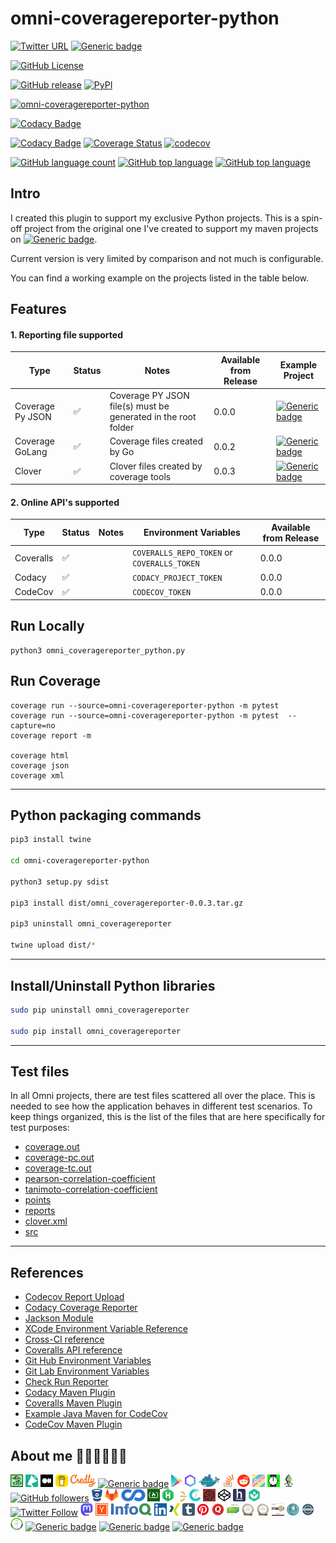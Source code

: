 # omni-coveragereporter-python

[![Twitter URL](https://img.shields.io/twitter/url?logoColor=blue&style=social&url=https%3A%2F%2Fimg.shields.io%2Ftwitter%2Furl%3Fstyle%3Dsocial)](https://twitter.com/intent/tweet?text=%20Checkout%20this%20%40github%20repo%20by%20%40joaofse%20%F0%9F%91%A8%F0%9F%8F%BD%E2%80%8D%F0%9F%92%BB%3A%20https%3A//github.com/JEsperancinhaOrg/omni-coveragereporter-python)
[![Generic badge](https://img.shields.io/static/v1.svg?label=GitHub&message=omni-coveragereporter-python&color=informational)](https://github.com/JEsperancinhaOrg/omni-coveragereporter-python)

[![GitHub License](https://img.shields.io/badge/license-Apache%20License%202.0-blue.svg?style=flat)](https://www.apache.org/licenses/LICENSE-2.0)

[![GitHub release](https://img.shields.io/github/v/release/jesperancinhaorg/omni-coveragereporter-python)](https://github.com/jesperancinhaorg/omni-coveragereporter-python/releases)
[![PyPI](https://img.shields.io/pypi/v/omni-coveragereporter)](https://pypi.org/project/omni-coveragereporter/)

[![omni-coveragereporter-python](https://github.com/JEsperancinhaOrg/omni-coveragereporter-python/actions/workflows/python-package.yml/badge.svg)](https://github.com/JEsperancinhaOrg/omni-coveragereporter-python/actions/workflows/python-package.yml)

[![Codacy Badge](https://app.codacy.com/project/badge/Grade/f25fb0adabc74f129271fed966b6e8fa)](https://www.codacy.com/gh/JEsperancinhaOrg/omni-coveragereporter-python/dashboard?utm_source=github.com&amp;utm_medium=referral&amp;utm_content=JEsperancinhaOrg/omni-coveragereporter-python&amp;utm_campaign=Badge_Grade)

[![Codacy Badge](https://app.codacy.com/project/badge/Coverage/f25fb0adabc74f129271fed966b6e8fa)](https://www.codacy.com/gh/JEsperancinhaOrg/omni-coveragereporter-python/dashboard?utm_source=github.com&utm_medium=referral&utm_content=JEsperancinhaOrg/omni-coveragereporter-python&utm_campaign=Badge_Coverage)
[![Coverage Status](https://coveralls.io/repos/github/JEsperancinhaOrg/omni-coveragereporter-python/badge.svg?branch=main)](https://coveralls.io/github/JEsperancinhaOrg/omni-coveragereporter-python?branch=main)
[![codecov](https://codecov.io/gh/JEsperancinhaOrg/omni-coveragereporter-python/branch/main/graph/badge.svg?token=NBlnQ2Qb1D)](https://codecov.io/gh/JEsperancinhaOrg/omni-coveragereporter-python)

[![GitHub language count](https://img.shields.io/github/languages/count/jesperancinhaorg/omni-coveragereporter-python.svg)](#)
[![GitHub top language](https://img.shields.io/github/languages/top/jesperancinhaorg/omni-coveragereporter-python.svg)](#)
[![GitHub top language](https://img.shields.io/github/languages/code-size/jesperancinhaorg/omni-coveragereporter-python.svg)](#)

## Intro

I created this plugin to support my exclusive Python projects. This is a spin-off project from the original one I've created to support my maven projects
on [![Generic badge](https://img.shields.io/static/v1.svg?label=GitHub&message=omni-coveragereporter-maven-plugin&color=informational)](https://github.com/JEsperancinhaOrg/omni-reporter-maven-plugin).

Current version is very limited by comparison and not much is configurable.

You can find a working example on the projects listed in the table below.

## Features

#### 1.  Reporting file supported

| Type             | Status | Notes                                                         | Available from Release | Example Project                                                                                                                                                                        |
|------------------|-------|---------------------------------------------------------------|------------------------|----------------------------------------------------------------------------------------------------------------------------------------------------------------------------------------|
| Coverage Py JSON | ✅     | Coverage PY JSON file(s) must be generated in the root folder | 0.0.0                  | [![Generic badge](https://img.shields.io/static/v1.svg?label=GitHub&message=Med%20Dicom%20Service🏥&color=informational)](https://github.com/jesperancinha/med_dicom_service)          |
| Coverage GoLang  | ✅     | Coverage files created by Go                                  | 0.0.2                  | [![Generic badge](https://img.shields.io/static/v1.svg?label=GitHub&message=Multi%20Image%20Comparer%20🏞&color=informational)](https://github.com/jesperancinha/multi-image-comparer) |
| Clover           | ✅     | Clover files created by coverage tools                        | 0.0.3                  | [![Generic badge](https://img.shields.io/static/v1.svg?label=GitHub&message=Web%20Parser%20CSV&color=informational)](https://github.com/jesperancinha/web-parser-csv)                  |

#### 2.  Online API's supported

| Type       | Status | Notes | Environment Variables                                                                                                                                                                                     | Available from Release |
|------------|--------|-------|-----------------------------------------------------------------------------------------------------------------------------------------------------------------------------------------------------------|------------------------|
| Coveralls  | ✅     |       | `COVERALLS_REPO_TOKEN` or `COVERALLS_TOKEN`                                                                                                                                                               | 0.0.0                  |
| Codacy     | ✅      |       | `CODACY_PROJECT_TOKEN`                                                                                                                                                                                    | 0.0.0                  |
| CodeCov    | ✅      |       | `CODECOV_TOKEN`                                                                                                                                                                                           | 0.0.0                  |

## Run Locally

```shell
python3 omni_coveragereporter_python.py
```

## Run Coverage

```shell
coverage run --source=omni-coveragereporter-python -m pytest
coverage run --source=omni-coveragereporter-python -m pytest  --capture=no 
coverage report -m

coverage html
coverage json
coverage xml
```

---

## Python packaging commands

```bash
pip3 install twine

cd omni-coveragereporter-python

python3 setup.py sdist

pip3 install dist/omni_coveragereporter-0.0.3.tar.gz

pip3 uninstall omni_coveragereporter

twine upload dist/*
```

---

## Install/Uninstall Python libraries

```bash
sudo pip uninstall omni_coveragereporter

sudo pip install omni_coveragereporter
```

---

## Test files

In all Omni projects, there are test files scattered all over the place. This is needed to see how the application behaves in different test scenarios. To keep things organized, this is the list of the files that are here specifically for test purposes:

-   [coverage.out](./coverage.out)
-   [coverage-pc.out](./coverage-pc.out)
-   [coverage-tc.out](./coverage-tc.out)
-   [pearson-correlation-coefficient](./pearson-correlation-coefficient)
-   [tanimoto-correlation-coefficient](./tanimoto-correlation-coefficient)
-   [points](./points)
-   [reports](./reports)
-   [clover.xml](./clover.xml)
-   [src](./src)

---

## References

-   [Codecov Report Upload](https://docs.codecov.com/reference/upload)
-   [Codacy Coverage Reporter](https://github.com/codacy/codacy-coverage-reporter)
-   [Jackson Module](https://medium.com/@foxjstephen/how-to-actually-parse-xml-in-java-kotlin-221a9309e6e8)
-   [XCode Environment Variable Reference](https://developer.apple.com/documentation/xcode/environment-variable-reference)
-   [Cross-CI reference](https://github.com/streamich/cross-ci)
-   [Coveralls API reference](https://docs.coveralls.io/api-reference)
-   [Git Hub Environment Variables](https://docs.github.com/en/actions/learn-github-actions/environment-variables)
-   [Git Lab Environment Variables](https://docs.gitlab.com/ee/ci/variables/predefined_variables.html)
-   [Check Run Reporter](https://github.com/marketplace/check-run-reporter)
-   [Codacy Maven Plugin](https://github.com/halkeye/codacy-maven-plugin)
-   [Coveralls Maven Plugin](https://github.com/trautonen/coveralls-maven-plugin)
-   [Example Java Maven for CodeCov](https://github.com/codecov/example-java-maven)
-   [CodeCov Maven Plugin](https://github.com/alexengrig/codecov-maven-plugin)

## About me 👨🏽‍💻🚀🏳️‍🌈

[![alt text](https://raw.githubusercontent.com/jesperancinha/project-signer/master/project-signer-templates/icons-20/JEOrgLogo-20.png "João Esperancinha Homepage")](http://joaofilipesabinoesperancinha.nl)
[![alt text](https://raw.githubusercontent.com/jesperancinha/project-signer/master/project-signer-templates/icons-20/sessionize-20.png "Sessionize")](https://sessionize.com/joao-esperancinha/)
[![alt text](https://raw.githubusercontent.com/jesperancinha/project-signer/master/project-signer-templates/icons-20/medium-20.png "Medium")](https://medium.com/@jofisaes)
[![alt text](https://raw.githubusercontent.com/jesperancinha/project-signer/master/project-signer-templates/icons-20/bmc-20.png "Buy me a Coffe")](https://www.buymeacoffee.com/jesperancinha)
[![alt text](https://raw.githubusercontent.com/jesperancinha/project-signer/master/project-signer-templates/icons-20/credly-20.png "Credly")](https://www.credly.com/users/joao-esperancinha)
[![Generic badge](https://img.shields.io/static/v1.svg?label=WWW&message=joaofilipesabinoesperancinha.nl&color=6495ED "João Esperancinha Homepage")](https://joaofilipesabinoesperancinha.nl/)
[![alt text](https://raw.githubusercontent.com/jesperancinha/project-signer/master/project-signer-templates/icons-20/google-apps-20.png "Google Apps")](https://play.google.com/store/apps/developer?id=Joao+Filipe+Sabino+Esperancinha)
[![alt text](https://raw.githubusercontent.com/jesperancinha/project-signer/master/project-signer-templates/icons-20/sonatype-20.png "Sonatype Search Repos")](https://search.maven.org/search?q=org.jesperancinha)
[![alt text](https://raw.githubusercontent.com/jesperancinha/project-signer/master/project-signer-templates/icons-20/docker-20.png "Docker Images")](https://hub.docker.com/u/jesperancinha)
[![alt text](https://raw.githubusercontent.com/jesperancinha/project-signer/master/project-signer-templates/icons-20/stack-overflow-20.png)](https://stackoverflow.com/users/3702839/joao-esperancinha)
[![alt text](https://raw.githubusercontent.com/jesperancinha/project-signer/master/project-signer-templates/icons-20/reddit-20.png "Reddit")](https://www.reddit.com/user/jesperancinha/)
[![alt text](https://raw.githubusercontent.com/jesperancinha/project-signer/master/project-signer-templates/icons-20/devto-20.png "Dev To")](https://dev.to/jofisaes)
[![alt text](https://raw.githubusercontent.com/jesperancinha/project-signer/master/project-signer-templates/icons-20/hackernoon-20.jpeg "Hackernoon")](https://hackernoon.com/@jesperancinha)
[![alt text](https://raw.githubusercontent.com/jesperancinha/project-signer/master/project-signer-templates/icons-20/codeproject-20.png "Code Project")](https://www.codeproject.com/Members/jesperancinha)
[![GitHub followers](https://img.shields.io/github/followers/jesperancinha.svg?label=Jesperancinha&style=social "GitHub")](https://github.com/jesperancinha)
[![alt text](https://raw.githubusercontent.com/jesperancinha/project-signer/master/project-signer-templates/icons-20/bitbucket-20.png "BitBucket")](https://bitbucket.org/jesperancinha)
[![alt text](https://raw.githubusercontent.com/jesperancinha/project-signer/master/project-signer-templates/icons-20/gitlab-20.png "GitLab")](https://gitlab.com/jesperancinha)
[![alt text](https://raw.githubusercontent.com/jesperancinha/project-signer/master/project-signer-templates/icons-20/coursera-20.png "Coursera")](https://www.coursera.org/user/da3ff90299fa9297e283ee8e65364ffb)
[![alt text](https://raw.githubusercontent.com/jesperancinha/project-signer/master/project-signer-templates/icons-20/free-code-camp-20.jpg "FreeCodeCamp")](https://www.freecodecamp.org/jofisaes)
[![alt text](https://raw.githubusercontent.com/jesperancinha/project-signer/master/project-signer-templates/icons-20/hackerrank-20.png "HackerRank")](https://www.hackerrank.com/jofisaes)
[![alt text](https://raw.githubusercontent.com/jesperancinha/project-signer/master/project-signer-templates/icons-20/leet-code-20.png "LeetCode")](https://leetcode.com/jofisaes)
[![alt text](https://raw.githubusercontent.com/jesperancinha/project-signer/master/project-signer-templates/icons-20/codebyte-20.png "Codebyte")](https://coderbyte.com/profile/jesperancinha)
[![alt text](https://raw.githubusercontent.com/jesperancinha/project-signer/master/project-signer-templates/icons-20/codewars-20.png "CodeWars")](https://www.codewars.com/users/jesperancinha)
[![alt text](https://raw.githubusercontent.com/jesperancinha/project-signer/master/project-signer-templates/icons-20/codepen-20.png "Code Pen")](https://codepen.io/jesperancinha)
[![alt text](https://raw.githubusercontent.com/jesperancinha/project-signer/master/project-signer-templates/icons-20/hacker-earth-20.png "Hacker Earth")](https://www.hackerearth.com/@jofisaes)
[![alt text](https://raw.githubusercontent.com/jesperancinha/project-signer/master/project-signer-templates/icons-20/khan-academy-20.png "Khan Academy")](https://www.khanacademy.org/profile/jofisaes)
[![Twitter Follow](https://img.shields.io/twitter/follow/joaofse?label=João%20Esperancinha&style=social "Twitter")](https://twitter.com/joaofse)
[![alt text](https://raw.githubusercontent.com/jesperancinha/project-signer/master/project-signer-templates/icons-20/mastodon-20.png "Mastodon")](https://masto.ai/@jesperancinha)
[![alt text](https://raw.githubusercontent.com/jesperancinha/project-signer/master/project-signer-templates/icons-20/hacker-news-20.png "Hacker News")](https://news.ycombinator.com/user?id=jesperancinha)
[![alt text](https://raw.githubusercontent.com/jesperancinha/project-signer/master/project-signer-templates/icons-20/infoq-20.png "InfoQ")](https://www.infoq.com/profile/Joao-Esperancinha.2/)
[![alt text](https://raw.githubusercontent.com/jesperancinha/project-signer/master/project-signer-templates/icons-20/linkedin-20.png "LinkedIn")](https://www.linkedin.com/in/joaoesperancinha/)
[![alt text](https://raw.githubusercontent.com/jesperancinha/project-signer/master/project-signer-templates/icons-20/xing-20.png "Xing")](https://www.xing.com/profile/Joao_Esperancinha/cv)
[![alt text](https://raw.githubusercontent.com/jesperancinha/project-signer/master/project-signer-templates/icons-20/tumblr-20.png "Tumblr")](https://jofisaes.tumblr.com/)
[![alt text](https://raw.githubusercontent.com/jesperancinha/project-signer/master/project-signer-templates/icons-20/pinterest-20.png "Pinterest")](https://nl.pinterest.com/jesperancinha/)
[![alt text](https://raw.githubusercontent.com/jesperancinha/project-signer/master/project-signer-templates/icons-20/quora-20.png "Quora")](https://nl.quora.com/profile/Jo%C3%A3o-Esperancinha)
[![VMware Spring Professional 2021](https://raw.githubusercontent.com/jesperancinha/project-signer/master/project-signer-templates/badges/vmware-spring-professional-2021-20.png "VMware Spring Professional 2021")](https://www.credly.com/badges/762fa7a4-9cf4-417d-bd29-7e072d74cdb7)
[![Oracle Certified Professional, JEE 7 Developer](https://raw.githubusercontent.com/jesperancinha/project-signer/master/project-signer-templates/badges/oracle-certified-professional-java-ee-7-application-developer-20.png "Oracle Certified Professional, JEE7 Developer")](https://www.credly.com/badges/27a14e06-f591-4105-91ca-8c3215ef39a2)
[![Oracle Certified Professional, Java SE 11 Programmer](https://raw.githubusercontent.com/jesperancinha/project-signer/master/project-signer-templates/badges/oracle-certified-professional-java-se-11-developer-20.png "Oracle Certified Professional, Java SE 11 Programmer")](https://www.credly.com/badges/87609d8e-27c5-45c9-9e42-60a5e9283280)
[![IBM Cybersecurity Analyst Professional](https://raw.githubusercontent.com/jesperancinha/project-signer/master/project-signer-templates/badges/ibm-cybersecurity-analyst-professional-certificate-20.png "IBM Cybersecurity Analyst Professional")](https://www.credly.com/badges/ad1f4abe-3dfa-4a8c-b3c7-bae4669ad8ce)
[![Certified Advanced JavaScript Developer](https://raw.githubusercontent.com/jesperancinha/project-signer/master/project-signer-templates/badges/cancanit-badge-1462-20.png "Certified Advanced JavaScript Developer")](https://cancanit.com/certified/1462/)
[![Certified Neo4j Professional](https://raw.githubusercontent.com/jesperancinha/project-signer/master/project-signer-templates/badges/professional_neo4j_developer-20.png "Certified Neo4j Professional")](https://graphacademy.neo4j.com/certificates/c279afd7c3988bd727f8b3acb44b87f7504f940aac952495ff827dbfcac024fb.pdf)
[![Deep Learning](https://raw.githubusercontent.com/jesperancinha/project-signer/master/project-signer-templates/badges/deep-learning-20.png "Deep Learning")](https://www.credly.com/badges/8d27e38c-869d-4815-8df3-13762c642d64)
[![Generic badge](https://img.shields.io/static/v1.svg?label=GitHub&message=JEsperancinhaOrg&color=yellow "jesperancinha.org dependencies")](https://github.com/JEsperancinhaOrg)
[![Generic badge](https://img.shields.io/static/v1.svg?label=All%20Badges&message=Badges&color=red "All badges")](https://joaofilipesabinoesperancinha.nl/badges)
[![Generic badge](https://img.shields.io/static/v1.svg?label=Status&message=Project%20Status&color=red "Project statuses")](https://github.com/jesperancinha/project-signer/blob/master/project-signer-quality/Build.md)
